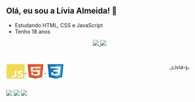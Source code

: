 ## Olá, eu sou a Lívia Almeida! 👋
 - Estudando HTML, CSS e JavaScript
 - Tenho 18 anos
 
 <div align="center">
  <a href="https://github.com/liviaonboard">
  <img width="48%" src="https://github-readme-stats.vercel.app/api?username=liviaonboard&show_icons=true&theme=dracula&include_all_commits=true&count_private=true"/>
  <img width="48%" src="https://github-readme-stats.vercel.app/api/top-langs/?username=liviaonboar&layout=compact&langs_count=7&theme=dracula"/>
</div>
 
 ##
 
<div style="display: inline_block"><br>
  <img align="center" alt="Livia-Js" height="40" width="50" src="https://raw.githubusercontent.com/devicons/devicon/master/icons/javascript/javascript-plain.svg">
  <img align="center" alt="Livia-HTML" height="40" width="50" src="https://raw.githubusercontent.com/devicons/devicon/master/icons/html5/html5-original.svg">
  <img align="center" alt="Livia-CSS" height="40" width="50" src="https://raw.githubusercontent.com/devicons/devicon/master/icons/css3/css3-original.svg">
  <img align="right" alt="Livia-pic" height="150" style="border-radius:50px;"
       src="https://cdn.discordapp.com/attachments/941722116074659863/941722240540606514/download20220205124422.png">
</div>
 
 
 
 ##
 
 <div>
   <a href = "https://www.linkedin.com/in/l%C3%ADvia-almeida-ba822a220/" target="_blank"><img src="https://img.shields.io/badge/-LinkedIn-%230077B5?style=for-the-badge&logo=linkedin&logoColor=white" target="_blank"></a>
  <a href = "mailto:livia.almeidadias711@gmail.com"><img src="https://img.shields.io/badge/-Gmail-%23333?style=for-the-badge&logo=gmail&logoColor=white" target="_blank"></a>
  <a href="https://www.instagram.com/livia.almeida003/" target="_blank"><img src="https://img.shields.io/badge/-Instagram-%23E4405F?style=for-the-badge&logo=instagram&logoColor=white" target="_blank"></a>
 </div>
<!--height="150em"-->
